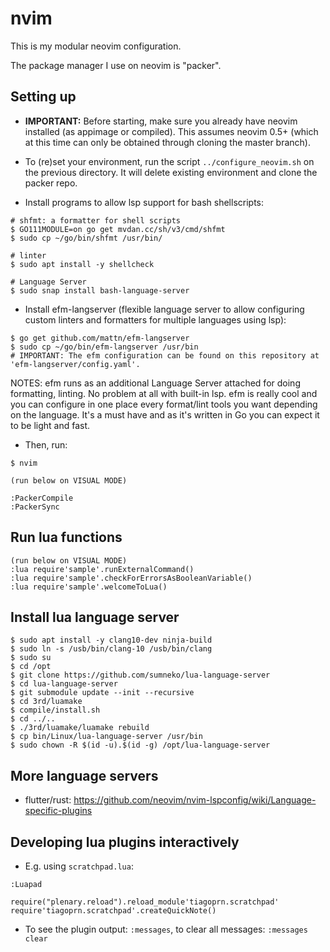 # nvim

This is my modular neovim configuration.

The package manager I use on neovim is "packer".


## Setting up

- **IMPORTANT:** Before starting, make sure you already have neovim installed (as appimage or compiled). This assumes neovim 0.5+ (which at this time can only be obtained through cloning the master branch).

- To (re)set your environment, run the script `../configure_neovim.sh` on the previous directory. It will delete existing environment and clone the packer repo.

- Install programs to allow lsp support for bash shellscripts:
```
# shfmt: a formatter for shell scripts
$ GO111MODULE=on go get mvdan.cc/sh/v3/cmd/shfmt
$ sudo cp ~/go/bin/shfmt /usr/bin/

# linter
$ sudo apt install -y shellcheck

# Language Server
$ sudo snap install bash-language-server
```

- Install efm-langserver (flexible language server to allow configuring custom linters and formatters for multiple languages using lsp):
```
$ go get github.com/mattn/efm-langserver
$ sudo cp ~/go/bin/efm-langserver /usr/bin
# IMPORTANT: The efm configuration can be found on this repository at 'efm-langserver/config.yaml'.
```
NOTES: efm runs as an additional Language Server attached for doing formatting, linting. No problem at all with built-in lsp. efm is really cool and you can configure in one place every format/lint tools you want depending on the language. It's a must have and as it's written in Go you can expect it to be light and fast.

- Then, run:
```
$ nvim

(run below on VISUAL MODE)

:PackerCompile
:PackerSync
```

## Run lua functions

```
(run below on VISUAL MODE)
:lua require'sample'.runExternalCommand()
:lua require'sample'.checkForErrorsAsBooleanVariable()
:lua require'sample'.welcomeToLua()
```

## Install lua language server

```
$ sudo apt install -y clang10-dev ninja-build
$ sudo ln -s /usb/bin/clang-10 /usb/bin/clang
$ sudo su
$ cd /opt
$ git clone https://github.com/sumneko/lua-language-server
$ cd lua-language-server
$ git submodule update --init --recursive
$ cd 3rd/luamake
$ compile/install.sh
$ cd ../..
$ ./3rd/luamake/luamake rebuild
$ cp bin/Linux/lua-language-server /usr/bin
$ sudo chown -R $(id -u).$(id -g) /opt/lua-language-server
```


## More language servers

- flutter/rust: <https://github.com/neovim/nvim-lspconfig/wiki/Language-specific-plugins>


## Developing lua plugins interactively

- E.g. using `scratchpad.lua`:
```
:Luapad

require("plenary.reload").reload_module'tiagoprn.scratchpad'
require'tiagoprn.scratchpad'.createQuickNote()

```

- To see the plugin output: `:messages`, to clear all messages: `:messages clear`


